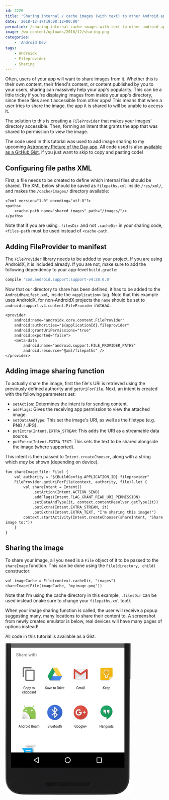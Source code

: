 ```yaml
---
id: 2220
title: 'Sharing internal / cache images (with text) to other Android apps'
date: '2018-12-17T19:08:12+00:00'
permalink: /sharing-internal-cache-images-with-text-to-other-android-apps/
image: /wp-content/uploads/2018/12/sharing.png
categories:
    - 'Android Dev'
tags:
    - Androidx
    - Fileprovider
    - Sharing
---
```


Often, users of your app will want to share images from it. Whether this is their own content, their friend's content, or content published by you to your users, sharing can massively help your app's popularity. This can be a little tricky if you're displaying images from inside your app's directory, since these files aren't accessible from other apps! This means that when a user tries to share the image, the app it is shared to will be unable to access it.

The solution to this is creating a `FileProvider` that makes your images' directory accessible. Then, forming an intent that grants the app that was shared to permission to view the image.

The code used in this tutorial was used to add image sharing to my upcoming [Astronomy Picture of the Day app](https://github.com/JakeSteam/APODWallpaper). All code used is also [available as a GitHub Gist](https://gist.github.com/JakeSteam/3a685edee460ad2497fd3827b70622df), if you just want to skip to copy and pasting code!

## Configuring file paths XML

First, a file needs to be created to define which internal files should be shared. The XML below should be saved as `filepaths.xml` inside `/res/xml/`, and makes the `/cache/images/` directory available:

```
<?xml version="1.0" encoding="utf-8"?>
<paths>
    <cache-path name="shared_images" path="/images/"/>
</paths>
```

Note that if you are using `.filesDir` and not `.cacheDir` in your sharing code, `<files-path` must be used instead of `<cache-path`.

## Adding FileProvider to manifest

The `FileProvider` library needs to be added to your project. If you are using AndroidX, it is included already. If you are not, make sure to add the following dependency to your app-level `build.gradle`:

```groovy
compile 'com.android.support:support-v4:28.0.0'
```

Now that our directory to share has been defined, it has to be added to the `AndroidManifest.xml`, inside the `<application>` tag. Note that this example uses AndroidX, for non-AndroidX projects the `name` should be set to `android.support.v4.content.FileProvider` instead.

```
<provider
    android:name="androidx.core.content.FileProvider"
    android:authorities="${applicationId}.fileprovider"
    android:grantUriPermissions="true"
    android:exported="false">
    <meta-data
        android:name="android.support.FILE_PROVIDER_PATHS"
        android:resource="@xml/filepaths" />
</provider>
```

## Adding image sharing function

To actually share the image, first the file's URI is retrieved using the previously defined authority and `getUriForFile`. Next, an intent is created with the following parameters set:

- `setAction`: Determines the intent is for sending content.
- `addFlags`: Gives the receiving app permission to view the attached image.
- `setDataAndType`: This set the image's URI, as well as the filetype (e.g. PNG / JPG).
- `putExtra(Intent.EXTRA_STREAM`: This adds the URI as a streamable data source.
- `putExtra(Intent.EXTRA_TEXT`: This sets the text to be shared alongside the image (where supported).

This intent is then passed to `Intent.createChooser`, along with a string which *may* be shown (depending on device).

```
fun shareImage(file: File) {
    val authority = "${BuildConfig.APPLICATION_ID}.fileprovider"
    FileProvider.getUriForFile(context, authority, file)?.let {
        val shareIntent = Intent()
            .setAction(Intent.ACTION_SEND)
            .addFlags(Intent.FLAG_GRANT_READ_URI_PERMISSION)
            .setDataAndType(it, context.contentResolver.getType(it))
            .putExtra(Intent.EXTRA_STREAM, it)
            .putExtra(Intent.EXTRA_TEXT, "I'm sharing this image!")
        context.startActivity(Intent.createChooser(shareIntent, "Share image to:"))
    }
}
```

## Sharing the image

To share your image, all you need is a `File` object of it to be passed to the `shareImage` function. This can be done using the `File(directory, child)` constructor:

```
val imageCache = File(context.cacheDir, "images")
shareImage(File(imageCache, "myimage.png"))
```

Note that I'm using the cache directory in this example, `.filesDir` can be used instead (make sure to change your `filepaths.xml` too!).

When your image sharing function is called, the user will receive a popup suggesting many, many locations to share their content to. A screenshot from newly created emulator is below, real devices will have many pages of options instead!

All code in this tutorial is available as a Gist.

[![](/wp-content/uploads/2018/12/sharing2.png)](/wp-content/uploads/2018/12/sharing2.png)